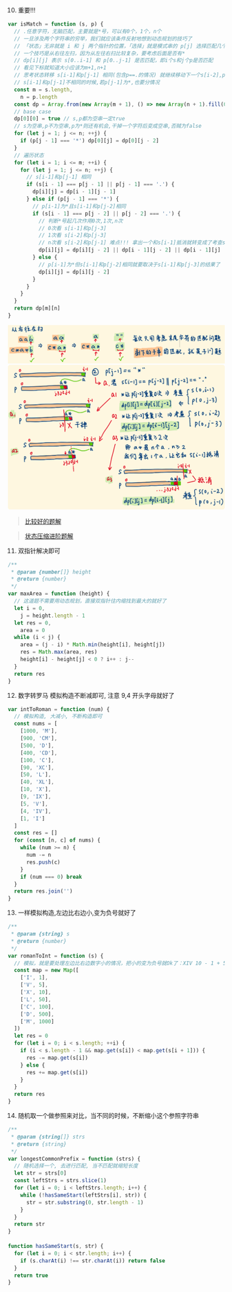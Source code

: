 10. 重要!!!

```js
var isMatch = function (s, p) {
  // .任意字符，无脑匹配，主要就是*号，可以有0个，1个，n个
  // 一旦涉及两个字符串的穷举，我们就应该条件反射地想到动态规划的技巧了
  // 「状态」无非就是 i 和 j 两个指针的位置，「选择」就是模式串的 p[j] 选择匹配几个字符。
  // 一个技巧是从右往左扫，因为从左往右扫比较复杂，要考虑后面是否有*
  // dp[i][j] 表示 s[0..i-1] 和 p[0..j-1] 是否匹配，即i个s和j个p是否匹配
  // 看见下标就知道大小应该为m+1,n+1
  // 思考状态转移 s[i-1]和p[j-1] 相同(包含p==.的情况) 就继续移动下一个s[i-2],p[j-2]; 不相同就要判断是否为*,否则为false
  // s[i-1]和p[j-1]不相同的时候,若p[j-1]为*,也要分情况
  const m = s.length,
    n = p.length
  const dp = Array.from(new Array(m + 1), () => new Array(n + 1).fill(0)) // 初始化dp并且默认值给false，覆盖掉当p为空串s不为空串的base case
  // base case
  dp[0][0] = true // s,p都为空串一定true
  // s为空串,p不为空串,p为*则还有机会,干掉一个字符后变成空串,否贼为false
  for (let j = 1; j <= n; ++j) {
    if (p[j - 1] === '*') dp[0][j] = dp[0][j - 2]
  }
  // 遍历状态
  for (let i = 1; i <= m; ++i) {
    for (let j = 1; j <= n; ++j) {
      // s[i-1]和p[j-1] 相同
      if (s[i - 1] === p[j - 1] || p[j - 1] === '.') {
        dp[i][j] = dp[i - 1][j - 1]
      } else if (p[j - 1] === '*') {
        // p[i-1]为*且s[i-1]和p[j-2]相同
        if (s[i - 1] === p[j - 2] || p[j - 2] === '.') {
          // 判断*号起几次作用0次,1次,n次
          // 0次看 s[i-1]和p[j-3]
          // 1次看 s[i-2]和p[j-3]
          // n次看 s[i-2]和p[j-1] 难点!!! 拿出一个和s[i-1]抵消就转变成了考查s[i-1]和p[j-1]了
          dp[i][j] = dp[i][j - 2] || dp[i - 1][j - 2] || dp[i - 1][j]
        } else {
          // p[i-1]为*但s[i-1]和p[j-2]相同就要取决于s[i-1]和p[j-3]的结果了
          dp[i][j] = dp[i][j - 2]
        }
      }
    }
  }
  return dp[m][n]
}
```

![7.19-2022-07-19](https://raw.githubusercontent.com/yokiizx/picgo/main/images/7.19-2022-07-19.png)
![7.19-2022-07-20](https://raw.githubusercontent.com/yokiizx/picgo/main/images/7.19-2022-07-20.png)

> [比较好的题解](https://leetcode.cn/problems/regular-expression-matching/solution/shou-hui-tu-jie-wo-tai-nan-liao-by-hyj8/)

> [状态压缩进阶题解](https://leetcode.cn/problems/regular-expression-matching/solution/by-flix-musv/)

11. 双指针解决即可

```js
/**
 * @param {number[]} height
 * @return {number}
 */
var maxArea = function (height) {
  // 这道题不需要用动态规划，直接双指针往内缩找到最大的就好了
  let i = 0,
    j = height.length - 1
  let res = 0,
    area = 0
  while (i < j) {
    area = (j - i) * Math.min(height[i], height[j])
    res = Math.max(area, res)
    height[i] - height[j] < 0 ? i++ : j--
  }
  return res
}
```

12. 数字转罗马 模拟构造不断减即可, 注意 9,4 开头字母就好了

```js
var intToRoman = function (num) {
  // 模拟构造, 大减小, 不断构造即可
  const nums = [
    [1000, 'M'],
    [900, 'CM'],
    [500, 'D'],
    [400, 'CD'],
    [100, 'C'],
    [90, 'XC'],
    [50, 'L'],
    [40, 'XL'],
    [10, 'X'],
    [9, 'IX'],
    [5, 'V'],
    [4, 'IV'],
    [1, 'I']
  ]
  const res = []
  for (const [n, c] of nums) {
    while (num >= n) {
      num -= n
      res.push(c)
    }
    if (num === 0) break
  }
  return res.join('')
}
```

13. 一样模拟构造,左边比右边小,变为负号就好了

```js
/**
 * @param {string} s
 * @return {number}
 */
var romanToInt = function (s) {
  // 模拟，就是要处理左边比右边数字小的情况，把小的变为负号就Ok了：XIV 10 - 1 + 5
  const map = new Map([
    ['I', 1],
    ['V', 5],
    ['X', 10],
    ['L', 50],
    ['C', 100],
    ['D', 500],
    ['M', 1000]
  ])
  let res = 0
  for (let i = 0; i < s.length; ++i) {
    if (i < s.length - 1 && map.get(s[i]) < map.get(s[i + 1])) {
      res -= map.get(s[i])
    } else {
      res += map.get(s[i])
    }
  }
  return res
}
```

14. 随机取一个做参照来对比，当不同的时候，不断缩小这个参照字符串

```js
/**
 * @param {string[]} strs
 * @return {string}
 */
var longestCommonPrefix = function (strs) {
  // 随机选择一个, 去进行匹配, 当不匹配就缩短长度
  let str = strs[0]
  const leftStrs = strs.slice(1)
  for (let i = 0; i < leftStrs.length; i++) {
    while (!hasSameStart(leftStrs[i], str)) {
      str = str.substring(0, str.length - 1)
    }
  }
  return str
}

function hasSameStart(s, str) {
  for (let i = 0; i < str.length; i++) {
    if (s.charAt(i) !== str.charAt(i)) return false
  }
  return true
}
```
